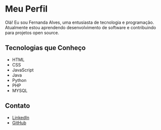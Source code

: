 # Meu Perfil

Olá! Eu sou Fernanda Alves, uma entusiasta de tecnologia e programação. Atualmente estou aprendendo desenvolvimento de software e contribuindo para projetos open source.

## Tecnologias que Conheço
- HTML
- CSS
- JavaScript
- Java
- Python
- PHP
- MYSQL

## Contato
- [LinkedIn](https://www.linkedin.com/in/fernanda-alves)
- [GitHub](https://github.com/FernandaAlvesSilva)

